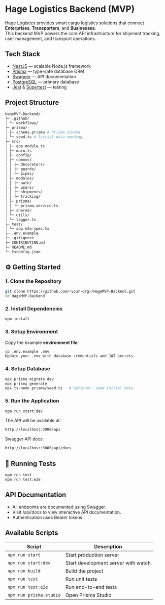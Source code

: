 # Hage Logistics Backend (MVP)

Hage Logistics provides smart cargo logistics solutions that connect **Enterprises**, **Transporters**, and **Businesses**.  
This backend MVP powers the core API infrastructure for shipment tracking, user management, and transport operations.

## Tech Stack

- [NestJS](https://nestjs.com/) — scalable Node.js framework
- [Prisma](https://www.prisma.io/) — type-safe database ORM
- [Swagger](https://swagger.io/) — API documentation
- [PostgreSQL](https://www.postgresql.org/) — primary database
- [Jest](https://jestjs.io/) & [Supertest](https://github.com/ladjs/supertest) — testing

## Project Structure

```bash
HageMVP-Backend/
├─ .github/
│ └─ workflows/
├─ prisma/
│ ├─ schema.prisma # Prisma schema
│ └─ seed.ts # Initial data seeding
├─ src/
│ ├─ app.module.ts
│ ├─ main.ts
│ ├─ config/
│ ├─ common/
│ │ ├─ decorators/
│ │ ├─ guards/
│ │ └─ pipes/
│ ├─ modules/
│ │ ├─ auth/
│ │ ├─ users/
│ │ ├─ shipments/
│ │ └─ tracking/
│ ├─ prisma/
│ │ └─ prisma.service.ts
│ ├─ shared/
│ └─ utils/
│ └─ logger.ts
├─ test/
│ └─ app.e2e-spec.ts
├─ .env.example
├─ .gitignore
├─ CONTRIBUTING.md
├─ README.md
└─ tsconfig.json
```

## ⚙️ Getting Started

### 1. Clone the Repository

```bash
git clone https://github.com/<your-org>/HageMVP-Backend.git
cd HageMVP-Backend
```

### 2. Install Dependencies

```bash
npm install
```

### 3. Setup Environment

Copy the example **environment file**:

```bash
cp .env.example .env
Update your .env with database credentials and JWT secrets.
```

### 4. Setup Database

```bash
npx prisma migrate dev
npx prisma generate
npx ts-node prisma/seed.ts   # Optional: seed initial data
```

### 5. Run the Application

```bash
npm run start:dev
```

The API will be available at:
```bash
http://localhost:3000/api
```

Swagger API docs:
```bash
http://localhost:3000/api/docs
```

## 🧪 Running Tests

```bash
npm run test
npm run test:e2e
```

## API Documentation

- All endpoints are documented using Swagger.
- Visit /api/docs to view interactive API documentation.
- Authentication uses Bearer tokens.

## Available Scripts

| Script                  | Description                         |
| ----------------------- | ----------------------------------- |
| `npm run start`         | Start production server             |
| `npm run start:dev`     | Start development server with watch |
| `npm run build`         | Build the project                   |
| `npm run test`          | Run unit tests                      |
| `npm run test:e2e`      | Run end-to-end tests                |
| `npm run prisma:studio` | Open Prisma Studio                  |
